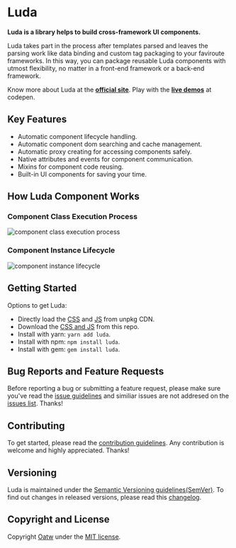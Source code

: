 # Luda

**Luda is a library helps to build cross-framework UI components.**

Luda takes part in the process after templates parsed and leaves the parsing
work like data binding and custom tag packaging to your faviroute frameworks.
In this way, you can package reusable Luda components with utmost flexibility,
no matter in a front-end framework or a back-end framework.

Know more about Luda at the **[official site](https://oatw.github.io/luda)**.
Play with the **[live demos](https://codepen.io/collection/nmBYVv)** at codepen.

## Key Features

- Automatic component lifecycle handling.
- Automatic component dom searching and cache management.
- Automatic proxy creating for accessing components safely.
- Native attributes and events for component communication.
- Mixins for component code reusing.
- Built-in UI components for saving your time.

## How Luda Component Works

### Component Class Execution Process

![component class execution process](https://raw.githubusercontent.com/oatw/luda/master/site/assets/img/execution.png)

### Component Instance Lifecycle

![component instance lifecycle](https://raw.githubusercontent.com/oatw/luda/master/site/assets/img/lifecycle.png)

## Getting Started

Options to get Luda:

- Directly load the [CSS](https://unpkg.com/luda/dist/css/luda-default.min.css)
and [JS](https://unpkg.com/luda/dist/js/luda.min.js) from unpkg CDN.
- Download the [CSS and JS](https://github.com/oatw/luda/tree/master/release/dist) from this repo.
- Install with yarn: `yarn add luda`.
- Install with npm: `npm install luda`.
- Install with gem: `gem install luda`.

## Bug Reports and Feature Requests

Before reporting a bug or submitting a feature request,
please make sure you've read the
[issue guidelines](https://github.com/oatw/luda/blob/master/.github/CONTRIBUTING.md#using-the-issue-tracker)
and similiar issues are not addresed on the
[issues list](https://github.com/oatw/luda/issues).
Thanks! 

## Contributing

To get started, please read the
[contribution guidelines](https://github.com/oatw/luda/blob/master/.github/CONTRIBUTING.md).
Any contribution is welcome and highly appreciated.
Thanks!

## Versioning

Luda is maintained under the [Semantic Versioning guidelines(SemVer)](https://semver.org).
To find out changes in released versions,
please read this [changelog](https://github.com/oatw/luda/blob/master/CHANGELOG.md).


## Copyright and License

Copyright [Oatw](https://github.com/oatw) under the
[MIT license](https://github.com/oatw/luda/blob/master/LICENSE).